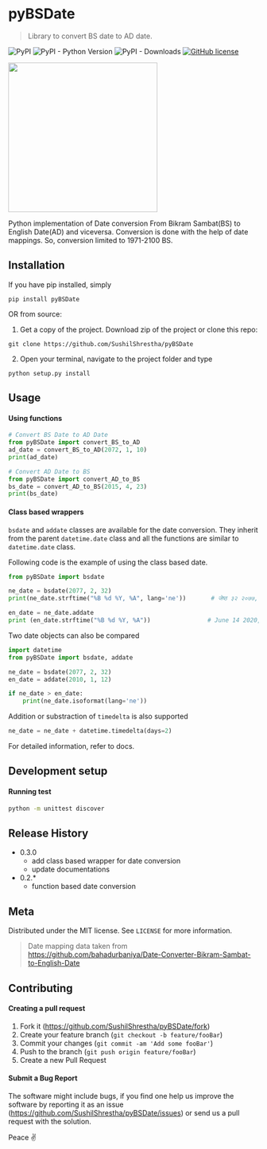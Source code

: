 # pyBSDate
> Library to convert BS date to AD date.

![PyPI](https://img.shields.io/pypi/v/pyBSDate)
![PyPI - Python Version](https://img.shields.io/pypi/pyversions/pyBSDate)
![PyPI - Downloads](https://img.shields.io/pypi/dm/pyBSDate)
[![GitHub license](https://img.shields.io/github/license/SushilShrestha/pyBSDate)](https://github.com/SushilShrestha/pyBSDate/blob/master/License)


<img src="http://admin.shresthasushil.com.np/static/nepalidate/today.gif" width=300/>


Python implementation of Date conversion From Bikram Sambat(BS) to English Date(AD) and viceversa.
Conversion is done with the help of date mappings. So, conversion limited to 1971-2100 BS.


## Installation

If you have pip installed, simply
```
pip install pyBSDate
```

OR from source:

1. Get a copy of the project. Download zip of the project or clone this repo:
```
git clone https://github.com/SushilShrestha/pyBSDate
``` 
2. Open your terminal, navigate to the project folder and type
```
python setup.py install
```


## Usage
#### Using functions
```python
# Convert BS Date to AD Date
from pyBSDate import convert_BS_to_AD
ad_date = convert_BS_to_AD(2072, 1, 10)
print(ad_date)

# Convert AD Date to BS
from pyBSDate import convert_AD_to_BS
bs_date = convert_AD_to_BS(2015, 4, 23)
print(bs_date)
```

#### Class based wrappers
`bsdate` and `addate` classes are available for the date conversion. They inherit from the parent `datetime.date` class and all the functions are similar to `datetime.date` class. 

Following code is the example of using the class based date.
```python
from pyBSDate import bsdate

ne_date = bsdate(2077, 2, 32)
print(ne_date.strftime("%B %d %Y, %A", lang='ne'))       # जेष्ठ ३२ २०७७, आइतबार

en_date = ne_date.addate
print (en_date.strftime("%B %d %Y, %A"))                # June 14 2020, Sunday
```

Two date objects can also be compared 
```python
import datetime
from pyBSDate import bsdate, addate

ne_date = bsdate(2077, 2, 32)
en_date = addate(2010, 1, 12)

if ne_date > en_date:
    print(ne_date.isoformat(lang='ne'))
```

Addition or substraction of `timedelta` is also supported 
```python
ne_date = ne_date + datetime.timedelta(days=2)
```
For detailed information, refer to docs.

## Development setup
#### Running test
```bash
python -m unittest discover
```

## Release History
* 0.3.0
    * add class based wrapper for date conversion
    * update documentations
* 0.2.*
    * function based date conversion

## Meta

Distributed under the MIT license. See ``LICENSE`` for more information.

> Date mapping data taken from 
https://github.com/bahadurbaniya/Date-Converter-Bikram-Sambat-to-English-Date


## Contributing

#### Creating a pull request
1. Fork it (<https://github.com/SushilShrestha/pyBSDate/fork>)
2. Create your feature branch (`git checkout -b feature/fooBar`)
3. Commit your changes (`git commit -am 'Add some fooBar'`)
4. Push to the branch (`git push origin feature/fooBar`)
5. Create a new Pull Request

#### Submit a Bug Report
The software might include bugs, if you find one help us improve the software by reporting it as an issue (<https://github.com/SushilShrestha/pyBSDate/issues>) or send us a pull request with the solution. 

Peace ✌



